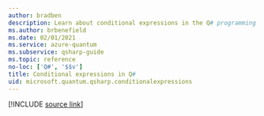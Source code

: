 ```yaml
---
author: bradben
description: Learn about conditional expressions in the Q# programming language.
ms.author: brbenefield
ms.date: 02/01/2021
ms.service: azure-quantum
ms.subservice: qsharp-guide
ms.topic: reference
no-loc: ['Q#', '$$v']
title: Conditional expressions in Q#
uid: microsoft.quantum.qsharp.conditionalexpressions
---
```


<!---
# Conditional expressions in Q#
-->

[!INCLUDE [source link](~/includes/qsharp-language/Specifications/Language/3_Expressions/ConditionalExpressions.md)]